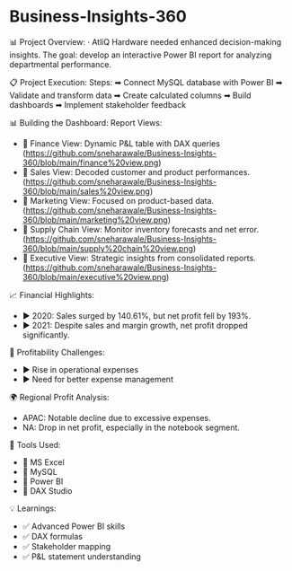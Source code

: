 # Business-Insights-360
📊 Project Overview:
·        AtliQ Hardware needed enhanced decision-making insights. The goal: develop an interactive Power BI report for analyzing departmental performance.

📋 Project Execution:
Steps:
➡ Connect MySQL database with Power BI
➡ Validate and transform data
➡ Create calculated columns
➡ Build dashboards
➡ Implement stakeholder feedback

📊 Building the Dashboard:
Report Views:
- 📌 Finance View: Dynamic P&L table with DAX queries (https://github.com/sneharawale/Business-Insights-360/blob/main/finance%20view.png)
- 📌 Sales View: Decoded customer and product performances. (https://github.com/sneharawale/Business-Insights-360/blob/main/sales%20view.png)
- 📌 Marketing View: Focused on product-based data.(https://github.com/sneharawale/Business-Insights-360/blob/main/marketing%20view.png)
- 📌 Supply Chain View: Monitor inventory forecasts and net error.(https://github.com/sneharawale/Business-Insights-360/blob/main/supply%20chain%20view.png)
- 📌 Executive View: Strategic insights from consolidated reports.(https://github.com/sneharawale/Business-Insights-360/blob/main/executive%20view.png)

📈 Financial Highlights:
- ▶ 2020: Sales surged by 140.61%, but net profit fell by 193%.
- ▶ 2021: Despite sales and margin growth, net profit dropped significantly.

🔔 Profitability Challenges:
- ▶ Rise in operational expenses
- ▶ Need for better expense management

🌍 Regional Profit Analysis:
- APAC: Notable decline due to excessive expenses.
- NA: Drop in net profit, especially in the notebook segment.

🔧 Tools Used:
- 📌 MS Excel
- 📌 MySQL
- 📌 Power BI
- 📌 DAX Studio

💡 Learnings:
- ✅ Advanced Power BI skills
- ✅ DAX formulas
- ✅ Stakeholder mapping
- ✅ P&L statement understanding
